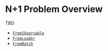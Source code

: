 # N+1 Problem Overview

TBD

* [`FromIQueryable`](07-n+1-problem/01-fromiqueryable.md)
* [`FromLoader`](07-n+1-problem/02-fromloader.md)
* [`FromBatch`](07-n+1-problem/03-frombatch.md)
